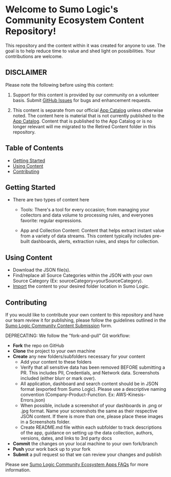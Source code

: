 # Welcome to Sumo Logic's Community Ecosystem Content Repository!

This repository and the content within it was created for anyone to use. The goal is to help reduce time to value and shed light on possibilities. Your contributions are welcome.

## DISCLAIMER

Please note the following before using this content:

1. Support for this content is provided by our community on a volunteer basis. Submit [GitHub Issues](https://github.com/SumoLogic/sumologic-content/issues) for bugs and enhancement requests.

2. This content is separate from our official [App Catalog](https://help.sumologic.com/docs/integrations/) unless otherwise noted. The content here is material that is not currently published to the [App Catalog](https://help.sumologic.com/docs/integrations/). Content that is published to the App Catalog or is no longer relevant will me migrated to the Retired Content folder in this repository.

## Table of Contents
- [Getting Started](#getting-started)
- [Using Content](#using-content)
- [Contributing](#Contributing)

## Getting Started
- There are two types of content here
	- Tools: There's a tool for every occasion; from managing your collectors and data volume to processing rules, and everyones favorite: regular expressions.

	- App and Collection Content: Content that helps extract instant value from a variety of data streams. This content typically includes pre-built dashboards, alerts, extraction rules, and steps for collection.

## Using Content
- Download the JSON file(s).
- Find/replace all Source Categories within the JSON with your own Source Category (Ex: sourceCategory=yourSourceCategory).
- [Import](https://help.sumologic.com/docs/get-started/library/#import-content) the content to your desired folder location in Sumo Logic.

## Contributing
If you would like to contribute your own content to this repository and have our team review it for publishing, please follow the guidelines outlined in the [Sumo Logic Community Content Submission](https://forms.gle/KQBLBuMuUw85xtRi9) form.

DEPRECATING:
We follow the "fork-and-pull" Git workflow:
- **Fork** the repo on GitHub
- **Clone** the project to your own machine
- **Create** any new folders/subfolders necessary for your content
	- Add your content to these folders
	- Verify that all sensitive data has been removed BEFORE submitting a PR. This includes PII, Credentials, and Network data. Screenshots included (either blurr or mark over).
	- All application, dashboard and search content should be in JSON format (exported from Sumo Logic). Please use a descriptive naming convention (Company-Product-Function. Ex: AWS-Kinesis-Errors.json)
	- When possible, include a screenshot of your dashboards in .png or .jpg format. Name your screenshots the same as their respective JSON content. If there is more than one, please place these images in a Screenshots folder.
	- Create README.md file within each subfolder to track descriptions of the app, guidance on setting up the data collection, authors, versions, dates, and links to 3rd party docs
- **Commit** the changes on your local machine to your own fork/branch
- **Push** your work back up to your fork
- **Submit** a pull request so that we can review your changes and publish

Please see [Sumo Logic Community Ecosystem Apps FAQs](https://help.sumologic.com/docs/integrations/community-ecosystem-apps/#faq) for more information.
